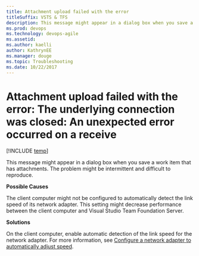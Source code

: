 ```yaml
---
title: Attachment upload failed with the error 
titleSuffix: VSTS & TFS
description: This message might appear in a dialog box when you save a work item that has attachments 
ms.prod: devops
ms.technology: devops-agile
ms.assetid:  
ms.author: kaelliauthor: KathrynEE
ms.manager: douge
ms.topic: Troubleshooting
ms.date: 10/22/2017
---
```


# Attachment upload failed with the error: The underlying connection was closed: An unexpected error occurred on a receive

[!INCLUDE [temp](../../../_shared/dev15-version-header.md)]

This message might appear in a dialog box when you save a work item that has attachments. The problem might be intermittent and difficult to reproduce.  
  
**Possible Causes**  
  
The client computer might not be configured to automatically detect the link speed of its network adapter. This setting might decrease performance between the client computer and Visual Studio Team Foundation Server.  
  
**Solutions**  
  
On the client computer, enable automatic detection of the link speed for the network adapter. For more information, see [Configure a network adapter to automatically adjust speed](../configure-network-adapter-automatically-adjust-speed.md).